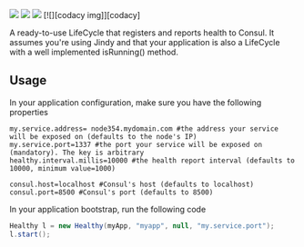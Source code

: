 [![][maven img]][maven]
[![][travis img]][travis]
[![][codecov img]][codecov]
[![][codacy img]][codacy]

A ready-to-use LifeCycle that registers and reports health to Consul. It assumes you're using Jindy and that your application is also a LifeCycle with a well implemented isRunning() method.

## Usage
In your application configuration, make sure you have the following properties
```properties
my.service.address= node354.mydomain.com #the address your service will be exposed on (defaults to the node's IP)
my.service.port=1337 #the port your service will be exposed on (mandatory). The key is arbitrary
healthy.interval.millis=10000 #the health report interval (defaults to 10000, minimum value=1000)

consul.host=localhost #Consul's host (defaults to localhost)
consul.port=8500 #Consul's port (defaults to 8500)
```

In your application bootstrap, run the following code
```java
Healthy l = new Healthy(myApp, "myapp", null, "my.service.port");
l.start();
```

[maven]:http://search.maven.org/#search|gav|1|g:"org.irenical.healthy"%20AND%20a:"healthy"
[maven img]:https://maven-badges.herokuapp.com/maven-central/org.irenical.healthy/healthy/badge.svg

[travis]:https://travis-ci.org/irenical/healthy
[travis img]:https://travis-ci.org/irenical/healthy.svg?branch=master

[codecov]:https://codecov.io/gh/irenical/healthy
[codecov img]:https://codecov.io/gh/irenical/healthy/branch/master/graph/badge.svg

